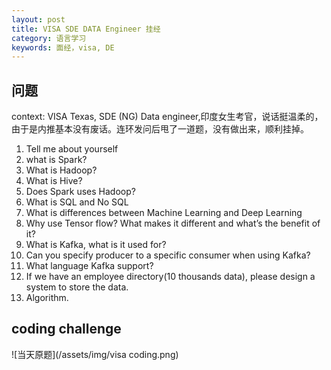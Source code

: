 ```yaml
---
layout: post
title: VISA SDE DATA Engineer 挂经
category: 语言学习
keywords: 面经，visa, DE
---
```


## 问题
context: 
VISA Texas, SDE (NG) Data engineer,印度女生考官，说话挺温柔的，由于是内推基本没有废话。连环发问后甩了一道题，没有做出来，顺利挂掉。

1. Tell me about yourself
2. what is Spark?
3. What is Hadoop?
4. What is Hive?
5. Does Spark uses Hadoop?
6. What is SQL and No SQL
7. What is differences between Machine Learning and Deep Learning
8. Why use Tensor flow? What makes it different and what’s the benefit of it?
9. What is Kafka, what is it used for?
10. Can you specify producer to a specific consumer when using Kafka? 
11. What language Kafka support?
12. If we have an employee directory(10 thousands data), please design a system to store the data.
13. Algorithm.

## coding challenge

![当天原题](/assets/img/visa coding.png)
